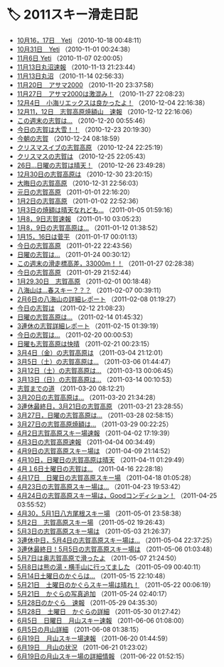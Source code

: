 # 🏷️ 2011スキー滑走日記

- [10月16，17日　Yeti](e3bc5c735a1e6b898c5306c55562c7822.md) （2010-10-18 00:48:11）
- [10月31日　Yeti](e762b8052920d0e9e5d04e6e463e49dc6.md) （2010-11-01 00:24:38）
- [11月6日 Yeti](e104d3843948e837cc65add2929e8aee1.md) （2010-11-07 02:00:05）
- [11月13日丸沼速報](e9c0f364c202c80ee1688917e48618841.md) （2010-11-13 21:23:44）
- [11月13日丸沼](e144cc41e86c8a7fbb647c820fd99afb5.md) （2010-11-14 02:56:33）
- [11月20日　アサマ2000](eb7d36f895c10a9969b74282f3bb74eee.md) （2010-11-20 23:37:58）
- [11月27日　アサマ2000は激混み！](ee63b5a398c018c8e7a961c4b108b998f.md) （2010-11-27 22:08:23）
- [12月4日　小海リエックスは良かったよ！](e0951c3193651db1c8ec6909746758703.md) （2010-12-04 22:16:38）
- [12月11，12日　志賀高原焼額山　速報](e273c222d77639f2ebae65a4fc1323daa.md) （2010-12-12 22:16:06）
- [この週末の志賀は…](e3e4b6ad25e531bd67f98a14366875b41.md) （2010-12-20 00:55:46）
- [今日の志賀は大雪！！](eec8979b97aa4566c69696c9f4fd81f0b.md) （2010-12-23 20:19:30）
- [今朝の志賀](ed381675181e0092a812964812c4d0d7e.md) （2010-12-24 08:18:59）
- [クリスマスイブの志賀高原](e0d94f63673d2cf75c4f34dd5ea49ea36.md) （2010-12-24 22:25:19）
- [クリスマスの志賀は](e9727078f17500ed304ac3c2885e29792.md) （2010-12-25 22:05:43）
- [26日…日曜の志賀は晴天！](e63e829c20d42756e5e4dffc58a1d7242.md) （2010-12-26 23:49:28）
- [12月30日の志賀高原は](ef66e774528a17bb742f7d03bd5d8af84.md) （2010-12-30 23:20:15）
- [大晦日の志賀高原](e603bb387f96bfecf70a84c1414e8d201.md) （2010-12-31 22:56:03）
- [元日の志賀高原](eaf2cd5bd087f98a30c228f7484e31a4f.md) （2011-01-01 22:16:20）
- [1月2日の志賀高原](ee1f1efcddb6435ac1de4af4466cc6887.md) （2011-01-02 22:52:36）
- [1月3日の焼額は晴天なれども…](e2175a93850fb529e889d74adf2a36a36.md) （2011-01-05 01:59:16）
- [1月8，9日志賀速報](e2ae6848f1a80ad06bb27124d5e9affbf.md) （2011-01-10 03:05:23）
- [1月8，9日の志賀高原は…](e7f48687fb28763d9fe466528924a946a.md) （2011-01-12 01:38:52）
- [1月15，16日は菅平](e342c2cad34cf87d2ae63a15427c75ebb.md) （2011-01-17 00:01:13）
- [今日の志賀高原](e7ac3c0a0bbd3aa74aeb7627de02f8a04.md) （2011-01-22 22:43:56）
- [日曜の志賀は…](e189b90c1679697dbe6d2061ccdc046b6.md) （2011-01-24 00:30:12）
- [この週末の滑走標高差，33000m！！](e74c0e5c5efc536143ddd2bdec14c5824.md) （2011-01-27 02:28:38）
- [今日の志賀高原](eba310a8fecb6b1cf971cdb73ea36fee2.md) （2011-01-29 21:52:44）
- [1月29.30日　志賀高原](e399abe0851bf11d620bfbb4072181c86.md) （2011-02-01 00:18:48）
- [八海山は…春スキー？？？](e04034b1a97b39ae7a0df0d4f260ea334.md) （2011-02-07 00:39:11）
- [2月6日の八海山の詳細レポート](e6ffedbef41ff574f0c6959a3120a18c0.md) （2011-02-08 01:19:27）
- [今日の志賀は](e0dd1e1a1866e15a5a628515ef59bcee1.md) （2011-02-12 21:08:23）
- [日曜の志賀高原は…](e3bfb023e82276a126d0a06c0d6c7b17d.md) （2011-02-14 01:45:32）
- [3連休の志賀詳細レポート](e25fac8096693dcb01ef71aa01524cddb.md) （2011-02-15 01:39:19）
- [今日の志賀は…](e8cbe40334df05faad2e2b5d73787f0a5.md) （2011-02-20 00:00:53）
- [日曜も志賀高原は快晴](e2231ce8bbad19698d8da895f59fbc58e.md) （2011-02-21 00:23:15）
- [3月4日（金）の志賀高原は](ed43c8891f4433a8e2dd23d4382ed34d4.md) （2011-03-04 21:12:01）
- [3月5日（土）の志賀高原は…](e5263015a1665fffc03aa0314e9d6778c.md) （2011-03-06 01:44:47）
- [3月12日（土）の志賀高原は…](ee2839fd9257ada94e233118c00507e27.md) （2011-03-13 00:06:45）
- [3月13日（日）の志賀高原は…](e7a82085ab4ce5704021018da5b2c87b7.md) （2011-03-14 00:10:53）
- [志賀までの道](ed7e982886d5de2c830c5898e660cd411.md) （2011-03-20 08:12:21）
- [3月20日の志賀高原は…](e61d6c9ca4c655f78d003364b6fba8735.md) （2011-03-20 21:34:28）
- [3連休最終日，3月21日の志賀高原](e34e6f3c603b01efb6f6cbfd9df38cbf8.md) （2011-03-21 23:28:55）
- [3月27日，日曜の志賀高原は…](ec7dd9bec658f30daa47bca20024afe2f.md) （2011-03-28 02:58:15）
- [3月27日の志賀高原焼額は…](ee689a50852b3c3a4b50e28a708886774.md) （2011-03-29 00:22:25）
- [4月2日志賀高原スキー場速報](e0a148705a8908ae130f4ae0627d8ccc7.md) （2011-04-02 17:19:39）
- [4月3日の志賀高原速報](e5a30164b7f5c5672bf0fc7b435e085b5.md) （2011-04-04 00:34:49）
- [4月9日の志賀高原スキー場は](e1e84fdd637ab19c8ee4d1e45ce48a2c7.md) （2011-04-09 21:14:52）
- [4月10日，日曜日の志賀高原は晴天](ed8317089d3dafef9af2efc9740cc0199.md) （2011-04-11 01:29:49）
- [4月１6日土曜日の志賀は…](edd720d7a1a0e1877a22ba92ec6d9304e.md) （2011-04-16 22:28:18）
- [4月17日　日曜日の志賀高原スキー場](e2dd4f1929c3ab08651b2685e1b42658e.md) （2011-04-18 01:05:28）
- [4月23日の志賀高原スキー場は…](ecd064499b73000960e7101c8a0f158cc.md) （2011-04-23 19:53:42）
- [4月24日の志賀高原スキー場は，Goodコンディション！](ed390361b07748c0380d9e90553b55d17.md) （2011-04-25 03:55:52）
- [4月30，5月1日八方尾根スキー場](e65587117e7685a1864d2bba7de8e1863.md) （2011-05-01 23:58:38）
- [5月2日　志賀高原スキー場](ebe85123c3cf10087a4143d2b8b85aa3d.md) （2011-05-02 19:26:43）
- [5月3日の志賀高原スキー場は](ea55d0206f22cec6649dfffc5f2aa1ca1.md) （2011-05-03 21:26:37）
- [3連休中日，5月4日の志賀高原スキー場は…](efb051698379514bbde0ff593a911907a.md) （2011-05-04 22:37:25）
- [3連休最終日！5月5日の志賀高原スキー場は](ec7b0f56309696b03cd2db2d28163bc22.md) （2011-05-06 01:03:48）
- [5月7日は奥志賀高原で滑ったよ](e87409b9b961bb36a8e17450a16056e7c.md) （2011-05-07 21:24:50）
- [5月8日は熊の湯・横手山に行ってました](e66ad8b4ad87d5560f1b10d5898cf2bc2.md) （2011-05-09 00:40:11）
- [5月14日土曜日のかぐらは…](e95bd1b88cc9a955d28fc91fc5c5c8460.md) （2011-05-15 22:10:48）
- [5月21日　土曜日のかぐらスキー場は晴れ！](efb643e8077560e20093f4b42638a6ae7.md) （2011-05-22 00:06:19）
- [5月21日　かぐらの写真追加](eb2afaabb0ded07fe70424c7e2ba8cb81.md) （2011-05-24 02:40:17）
- [5月28日のかぐら　速報](e136c2e7a2414229d1ff2e684aee81a06.md) （2011-05-29 04:35:30）
- [5月28日　土曜日　かぐらの詳細](e990774566ef1809db37149c70074200e.md) （2011-05-30 01:27:42）
- [6月5日　日曜日　月山スキー速報](e551cf8597465da50f90f017e1023a33e.md) （2011-06-06 01:08:00）
- [6月5日の月山詳細](eb2f2e6b7ea22d9cb939caa19794a6435.md) （2011-06-08 01:38:15）
- [6月19日　月山スキー場速報](eb761873b98fc50ba060e8ee494e02b77.md) （2011-06-20 01:44:59）
- [6月19日　月山の状況](e64edc06b9f7a26ae59da1df158d892a4.md) （2011-06-21 01:23:02）
- [6月19日の月山スキー場の詳細情報](e22e88caa6a0ef2f7cbab0fdb2ced1b44.md) （2011-06-22 01:52:15）
